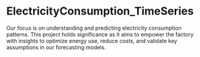 # ElectricityConsumption_TimeSeries
Our focus is on understanding and predicting electricity consumption patterns. This project holds significance as it aims to empower the factory with insights to optimize energy use, reduce costs, and validate key assumptions in our forecasting models.
